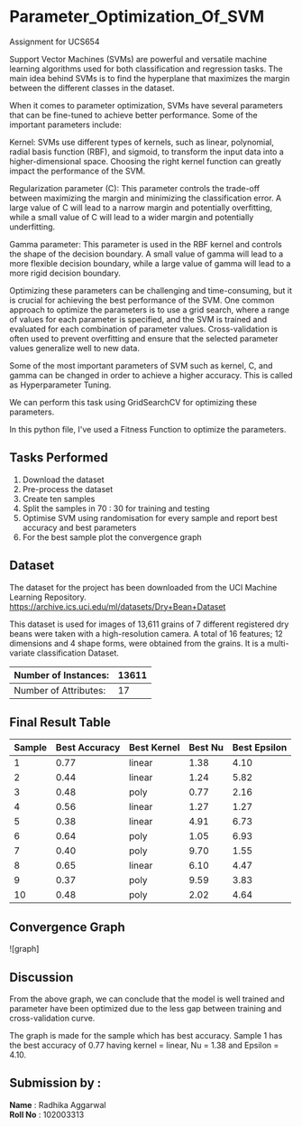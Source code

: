 # Parameter_Optimization_Of_SVM
Assignment for UCS654

Support Vector Machines (SVMs) are powerful and versatile machine learning algorithms used for both classification and regression tasks. The main idea behind SVMs is to find the hyperplane that maximizes the margin between the different classes in the dataset.

When it comes to parameter optimization, SVMs have several parameters that can be fine-tuned to achieve better performance. Some of the important parameters include:

Kernel: SVMs use different types of kernels, such as linear, polynomial, radial basis function (RBF), and sigmoid, to transform the input data into a higher-dimensional space. Choosing the right kernel function can greatly impact the performance of the SVM.

Regularization parameter (C): This parameter controls the trade-off between maximizing the margin and minimizing the classification error. A large value of C will lead to a narrow margin and potentially overfitting, while a small value of C will lead to a wider margin and potentially underfitting.

Gamma parameter: This parameter is used in the RBF kernel and controls the shape of the decision boundary. A small value of gamma will lead to a more flexible decision boundary, while a large value of gamma will lead to a more rigid decision boundary.

Optimizing these parameters can be challenging and time-consuming, but it is crucial for achieving the best performance of the SVM. One common approach to optimize the parameters is to use a grid search, where a range of values for each parameter is specified, and the SVM is trained and evaluated for each combination of parameter values. Cross-validation is often used to prevent overfitting and ensure that the selected parameter values generalize well to new data.

Some of the most important parameters of SVM such as kernel, C, and gamma can be changed in order to achieve a higher accuracy. This is called as Hyperparameter Tuning.

We can perform this task using GridSearchCV for optimizing these parameters.

In this python file, I've used a Fitness Function to optimize the parameters.

## Tasks Performed
1. Download the dataset
2. Pre-process the dataset
3. Create ten samples 
4. Split the samples in  70 : 30 for training and testing
5. Optimise SVM using randomisation for every sample and report best accuracy and best parameters
6. For the best sample plot the convergence graph


## Dataset

The dataset for the project has been downloaded from the UCI Machine Learning Repository.
https://archive.ics.uci.edu/ml/datasets/Dry+Bean+Dataset

This dataset is used for images of 13,611 grains of 7 different registered dry beans were taken with a high-resolution camera. A total of 16 features; 12 dimensions and 4 shape forms, were obtained from the grains. It is a multi-variate classification Dataset.

| Number of Instances:  | 13611 |
|-----------------------|--------|
| Number of Attributes: |  17 |



## Final Result Table

| Sample  | Best Accuracy | Best Kernel | Best Nu | Best Epsilon |
| -----   | ------------- | ----------- | ------- | ------------ |
| 1 | 0.77 | linear | 1.38 | 4.10 |
| 2 | 0.44 | linear | 1.24 | 5.82 |
| 3 | 0.48 | poly | 0.77 | 2.16 |
| 4 | 0.56 | linear | 1.27 | 1.27 |
| 5 | 0.38 | linear | 4.91 | 6.73 |
| 6 | 0.64 | poly | 1.05 | 6.93 |
| 7 | 0.40 | poly | 9.70 | 1.55 |
| 8 | 0.65 | linear | 6.10 | 4.47 |
| 9 | 0.37 | poly | 9.59 | 3.83 |
| 10 | 0.48 | poly | 2.02 | 4.64 |

## Convergence Graph
![graph]

## Discussion
From the above graph, we can conclude that the model is well trained and parameter have been optimized due to the less gap between training and cross-validation curve.

The graph is made for the sample which has best accuracy. Sample 1 has the best accuracy of 0.77 having kernel = linear, Nu = 1.38 and Epsilon = 4.10.


## Submission by :
**Name** : Radhika Aggarwal
<br>
**Roll No** : 102003313
